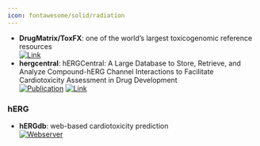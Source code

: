 ```yaml
---
icon: fontawesome/solid/radiation
---
```


- **DrugMatrix/ToxFX**: one of the world’s largest toxicogenomic reference resources  
	[![Link](https://img.shields.io/badge/Link-online-brightgreen?style=for-the-badge&logo=cachet&logoColor=65FF8F)](https://ntp.niehs.nih.gov/data/drugmatrix) 
- **hergcentral**: hERGCentral: A Large Database to Store, Retrieve, and Analyze Compound-hERG Channel Interactions to Facilitate Cardiotoxicity Assessment in Drug Development  
	[![Publication](https://img.shields.io/badge/Publication-Citations:41-blue?style=for-the-badge&logo=bookstack)](https://doi.org/10.1089%2Fadt.2011.0425) [![Link](https://img.shields.io/badge/Link-offline-red?style=for-the-badge&logo=xamarin&logoColor=red)](http://www.hergcentral.org/) 
### **hERG**
- **hERGdb**: web-based cardiotoxicity prediction  
	[![Webserver](https://img.shields.io/badge/Webserver-online-brightgreen?style=for-the-badge&logo=cachet&logoColor=65FF8F)](https://drugdesign.riken.jp/hERGdb/) 
